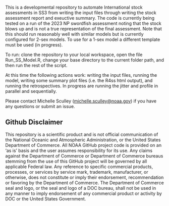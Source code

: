 This is a developmental repository to automate International stock assessments in SS3 from writing the input files through writing the stock assessment report and exeuctive summary. The code is currently being tested on a run of the 2023 NP swordfish assessment noting that the stock blows up and is not a true representation of the final assessment. Note that this should run reasonably well with similar models but is currently configured for 2-sex models. To use for a 1-sex model a different template must be used (in progress).

To run: clone the repository to your local workspace, open the file Run_SS_Model.R, change your base directory to the current folder path, and then run the rest of the script. 

At this time the following actions work: writing the input files, running the model, writing some summary plot files (i.e. the R4ss html output), and running the retrospectives. 
In progress are running the jitter and profile in parallel and sequentially.

Please contact Michelle Sculley (michelle.sculley@noaa.gov) if you have any questions or submit an issue.

## Github Disclaimer

This repository is a scientific product and is not official communication of the National Oceanic and Atmospheric Administration, or the United States Department of Commerce. All NOAA GitHub project code is provided on an ‘as is’ basis and the user assumes responsibility for its use. Any claims against the Department of Commerce or Department of Commerce bureaus stemming from the use of this GitHub project will be governed by all applicable Federal law. Any reference to specific commercial products, processes, or services by service mark, trademark, manufacturer, or otherwise, does not constitute or imply their endorsement, recommendation or favoring by the Department of Commerce. The Department of Commerce seal and logo, or the seal and logo of a DOC bureau, shall not be used in any manner to imply endorsement of any commercial product or activity by DOC or the United States Government.
